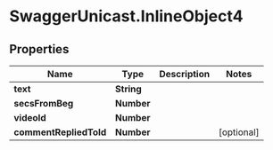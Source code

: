 # SwaggerUnicast.InlineObject4

## Properties

Name | Type | Description | Notes
------------ | ------------- | ------------- | -------------
**text** | **String** |  | 
**secsFromBeg** | **Number** |  | 
**videoId** | **Number** |  | 
**commentRepliedToId** | **Number** |  | [optional] 


